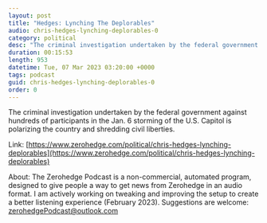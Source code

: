 ```yaml
---
layout: post
title: "Hedges: Lynching The Deplorables"
audio: chris-hedges-lynching-deplorables-0
category: political
desc: "The criminal investigation undertaken by the federal government against hundreds of participants in the Jan. 6 storming of the U.S. Capitol is polarizing the country and shredding civil liberties."
duration: 00:15:53
length: 953
datetime: Tue, 07 Mar 2023 03:20:00 +0000
tags: podcast
guid: chris-hedges-lynching-deplorables-0
order: 0
---
```

The criminal investigation undertaken by the federal government against hundreds of participants in the Jan. 6 storming of the U.S. Capitol is polarizing the country and shredding civil liberties.

Link: [https://www.zerohedge.com/political/chris-hedges-lynching-deplorables](https://www.zerohedge.com/political/chris-hedges-lynching-deplorables)

About: The Zerohedge Podcast is a non-commercial, automated program, designed to give people a way to get news from Zerohedge in an audio format.  I am actively working on tweaking and improving the setup to create a better listening experience (February 2023).  Suggestions are welcome: [zerohedgePodcast@outlook.com](mailto:zerohedgePodcast@outlook.com)